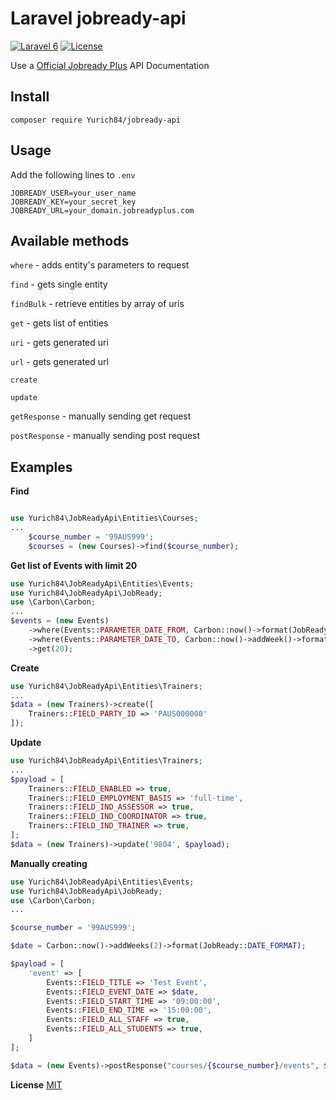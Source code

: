 Laravel jobready-api
=================
[![Laravel 6](https://img.shields.io/badge/Laravel-6-orange.svg?style=flat-square)](http://laravel.com)
[![License](http://img.shields.io/badge/license-MIT-brightgreen.svg?style=flat-square)](https://tldrlegal.com/license/mit-license)

Use a [Official Jobready Plus](https://developer.jobready.io) API Documentation

Install
------------------

```
composer require Yurich84/jobready-api
```


Usage
-------------

Add the following lines to `.env`
```
JOBREADY_USER=your_user_name
JOBREADY_KEY=your_secret_key
JOBREADY_URL=your_domain.jobreadyplus.com
```

Available methods
-------------
`where` - adds entity's parameters to request

`find` - gets single entity

`findBulk` - retrieve entities by array of uris

`get` - gets list of entities

`uri` - gets generated uri

`url` - gets generated url

`create`

`update`

`getResponse` - manually sending get request

`postResponse` - manually sending post request


Examples
-------------
**Find**

```php

use Yurich84\JobReadyApi\Entities\Courses;
...
    $course_number = '99AUS999';
    $courses = (new Courses)->find($course_number);
```


**Get list of Events with limit 20**

```php
use Yurich84\JobReadyApi\Entities\Events;
use Yurich84\JobReadyApi\JobReady;
use \Carbon\Carbon;
...
$events = (new Events)
    ->where(Events::PARAMETER_DATE_FROM, Carbon::now()->format(JobReady::DATE_FORMAT))
    ->where(Events::PARAMETER_DATE_TO, Carbon::now()->addWeek()->format(JobReady::DATE_FORMAT))
    ->get(20);
```

**Create**

```php
use Yurich84\JobReadyApi\Entities\Trainers;
...
$data = (new Trainers)->create([
    Trainers::FIELD_PARTY_ID => 'PAUS000000'
]);
```

**Update**

```php
use Yurich84\JobReadyApi\Entities\Trainers;
...
$payload = [
    Trainers::FIELD_ENABLED => true,
    Trainers::FIELD_EMPLOYMENT_BASIS => 'full-time',
    Trainers::FIELD_IND_ASSESSOR => true,
    Trainers::FIELD_IND_COORDINATOR => true,
    Trainers::FIELD_IND_TRAINER => true,
];
$data = (new Trainers)->update('9804', $payload);    
```

**Manually creating**

```php
use Yurich84\JobReadyApi\Entities\Events;
use Yurich84\JobReadyApi\JobReady;
use \Carbon\Carbon;
...

$course_number = '99AUS999';

$date = Carbon::now()->addWeeks(2)->format(JobReady::DATE_FORMAT);

$payload = [
    'event' => [
        Events::FIELD_TITLE => 'Test Event',
        Events::FIELD_EVENT_DATE => $date,
        Events::FIELD_START_TIME => '09:00:00',
        Events::FIELD_END_TIME => '15:00:00',
        Events::FIELD_ALL_STAFF => true,
        Events::FIELD_ALL_STUDENTS => true,
    ]
];

$data = (new Events)->postResponse("courses/{$course_number}/events", $payload);
```

**License**
[MIT](https://raw.github.com/bigperson/laravel-vk-geo/master/LICENSE)
